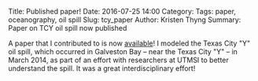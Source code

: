Title: Published paper!
Date: 2016-07-25 14:00
Category: 
Tags: paper, oceanography, oil spill
Slug: tcy_paper
Author: Kristen Thyng
Summary: Paper on TCY oil spill now published


A paper that I contributed to is now [available](http://www.sciencedirect.com/science/article/pii/S0025326X16303964)! I modeled the Texas City "Y" oil spill, which occurred in Galveston Bay – near the Texas City "Y" – in March 2014, as part of an effort with researchers at UTMSI to better understand the spill. It was a great interdisciplinary effort!
